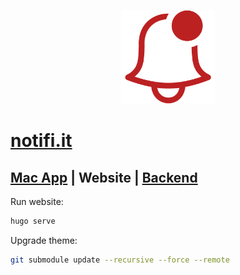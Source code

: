 <p align="center"><img height="150px" src="https://raw.githubusercontent.com/maxisme/notifi/master/images/bell.png"></p>

# [notifi.it](https://notifi.it/)

## [Mac App](https://github.com/maxisme/notifi) | Website | [Backend](https://github.com/maxisme/notifi-backend)

Run website:
```bash
hugo serve
```

Upgrade theme:
```bash
git submodule update --recursive --force --remote
```
